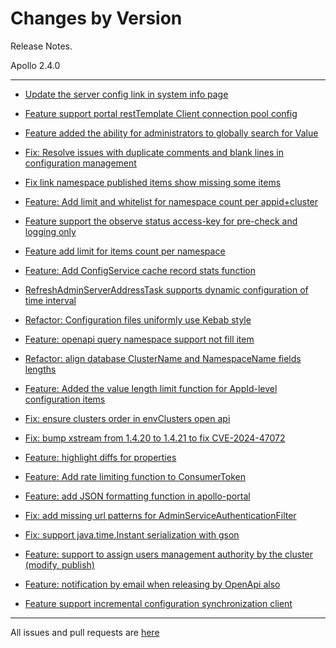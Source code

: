 Changes by Version
==================
Release Notes.

Apollo 2.4.0

------------------
* [Update the server config link in system info page](https://github.com/apolloconfig/apollo/pull/5204)
* [Feature support portal restTemplate Client connection pool config](https://github.com/apolloconfig/apollo/pull/5200)
* [Feature added the ability for administrators to globally search for Value](https://github.com/apolloconfig/apollo/pull/5182)
* [Fix: Resolve issues with duplicate comments and blank lines in configuration management](https://github.com/apolloconfig/apollo/pull/5232)
* [Fix link namespace published items show missing some items](https://github.com/apolloconfig/apollo/pull/5240)
* [Feature: Add limit and whitelist for namespace count per appid+cluster](https://github.com/apolloconfig/apollo/pull/5228)
* [Feature support the observe status access-key for pre-check and logging only](https://github.com/apolloconfig/apollo/pull/5236)
* [Feature add limit for items count per namespace](https://github.com/apolloconfig/apollo/pull/5227)
* [Feature: Add ConfigService cache record stats function](https://github.com/apolloconfig/apollo/pull/5247)
* [RefreshAdminServerAddressTask supports dynamic configuration of time interval](https://github.com/apolloconfig/apollo/pull/5248)
* [Refactor: Configuration files uniformly use Kebab style](https://github.com/apolloconfig/apollo/pull/5262)
* [Feature: openapi query namespace support not fill item](https://github.com/apolloconfig/apollo/pull/5249)
* [Refactor: align database ClusterName and NamespaceName fields lengths](https://github.com/apolloconfig/apollo/pull/5263)
* [Feature: Added the value length limit function for AppId-level configuration items](https://github.com/apolloconfig/apollo/pull/5264)
* [Fix: ensure clusters order in envClusters open api](https://github.com/apolloconfig/apollo/pull/5277)
* [Fix: bump xstream from 1.4.20 to 1.4.21 to fix CVE-2024-47072](https://github.com/apolloconfig/apollo/pull/5280)
* [Feature: highlight diffs for properties](https://github.com/apolloconfig/apollo/pull/5282)
* [Feature: Add rate limiting function to ConsumerToken](https://github.com/apolloconfig/apollo/pull/5267)
* [Feature: add JSON formatting function in apollo-portal](https://github.com/apolloconfig/apollo/pull/5287)
* [Fix: add missing url patterns for AdminServiceAuthenticationFilter](https://github.com/apolloconfig/apollo/pull/5291)
* [Fix: support java.time.Instant serialization with gson](https://github.com/apolloconfig/apollo/pull/5298)
* [Feature: support to assign users management authority by the cluster (modify, publish)](https://github.com/apolloconfig/apollo/pull/5302)
* [Feature: notification by email when releasing by OpenApi also](https://github.com/apolloconfig/apollo/pull/5324)

* [Feature support incremental configuration synchronization client](https://github.com/apolloconfig/apollo/pull/5288)


------------------
All issues and pull requests are [here](https://github.com/apolloconfig/apollo/milestone/15?closed=1)
